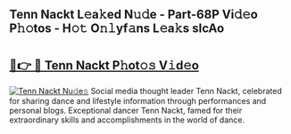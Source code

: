 ## Tenn Nackt L𝚎a𝚔ed N𝚞𝚍e - Part-68P Vi𝚍𝚎o P𝚑𝚘tos - H𝚘𝚝 O𝚗𝚕yf𝚊ns L𝚎a𝚔s sIcAo

# <h2><a href="http://kf3xkoj.oniu.top/?m=Tenn+Nackt">🔗👉 🔴 Tenn Nackt P𝚑ot𝚘𝚜 V𝚒d𝚎o</a></h2>

[![Tenn Nackt Nu𝚍e𝚜](https://i.imgur.com/0qMVB7G.gif)](http://kf3xkoj.oniu.top/?m=Tenn+Nackt)
Social media thought leader Tenn Nackt, celebrated for sharing dance and lifestyle information through performances and personal blogs. Exceptional dancer Tenn Nackt, famed for their extraordinary skills and accomplishments in the world of dance.  
